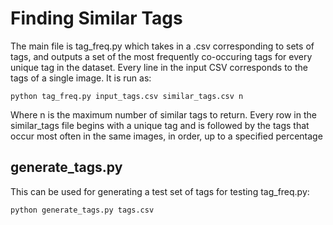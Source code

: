 Finding Similar Tags
====================

The main file is tag_freq.py which takes in a .csv corresponding to sets of tags, and outputs a set of the most frequently co-occuring tags for every unique tag in the dataset.
Every line in the input CSV corresponds to the tags of a single image. It is run as:
```
python tag_freq.py input_tags.csv similar_tags.csv n
```
Where n is the maximum number of similar tags to return.
Every row in the similar_tags file begins with a unique tag and is followed by the tags that occur most often in the same images, in order, up to a specified percentage

generate_tags.py
----------------

This can be used for generating a test set of tags for testing tag_freq.py:
```
python generate_tags.py tags.csv
```